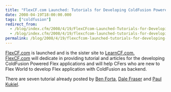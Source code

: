 ```yaml
---
title: "FlexCF.com Launched: Tutorials for Developing ColdFusion Powered Flex Application"
date: 2008-04-19T18:00:00.000
tags: ["coldfusion"]
redirect_from: 
  - /blog/index.cfm/2008/4/19/FlexCFcom-Launched-Tutorials-for-Developing-ColdFusion-Powered-Flex-Application/
  - /blog/index.cfm/2008/4/19/flexcfcom-launched-tutorials-for-developing-coldfusion-powered-flex-application/
permalink: /blog/2008/4/19/flexcfcom-launched-tutorials-for-developing-coldfusion-powered-flex-application/
---
```

[FlexCF.com](http://www.flexcf.com/ "http://www.FlexCF.com") is launched and is the sister site to  [LearnCF.com.](http://www.learncf.com/ "http://www.LearnCF.com")  
[FlexCF.com](http://www.flexcf.com/ "http://www.FlexCF.com") will dedicate in providing tutorial and articles for the developing ColdFusion Powered Flex applications and will help CFers who are new to Flex World to develop Flex application with ColdFusion as backend.

There are seven tutorial already posted by  [Ben Forta](http://forta.com/blog/ "http://forta.com/blog/"),  [Dale Fraser](http://dalefraser.blogspot.com/ "http://dalefraser.blogspot.com/")  and  [Paul Kukiel](http://blog.kukiel.net/blog "http://blog.kukiel.net/blog").

